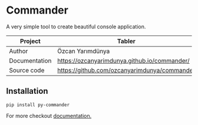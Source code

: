 # Commander

A very simple tool to create beautiful console application.

| Project       | Tabler                                       |
|---------------|----------------------------------------------|
| Author        | Özcan Yarımdünya                             |
| Documentation | https://ozcanyarimdunya.github.io/commander/ |
| Source code   | https://github.com/ozcanyarimdunya/commander |

## Installation

```shell
pip install py-commander
```

For more checkout [documentation.](https://ozcanyarimdunya.github.io/commander/)
